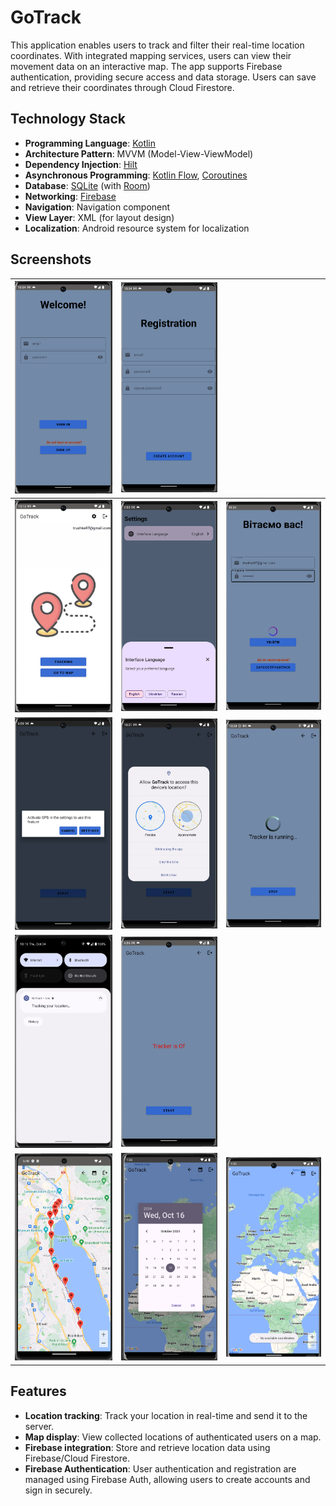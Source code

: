 # GoTrack

This application enables users to track and filter their real-time location coordinates. With integrated mapping services, users can view their movement data on an interactive map. The app supports Firebase authentication, providing secure access and data storage. Users can save and retrieve their coordinates through Cloud Firestore.

## Technology Stack

- **Programming Language**: [Kotlin](https://kotlinlang.org/)
- **Architecture Pattern**: MVVM (Model-View-ViewModel)
- **Dependency Injection**: [Hilt](https://developer.android.com/training/dependency-injection/hilt-android)
- **Asynchronous Programming**: [Kotlin Flow](https://kotlinlang.org/docs/flow.html), [Coroutines](https://kotlinlang.org/docs/coroutines-overview.html)
- **Database**: [SQLite](https://www.sqlite.org/index.html) (with [Room](https://developer.android.com/training/data-storage/room))
- **Networking**: [Firebase](https://firebase.google.com)
- **Navigation**: Navigation component
- **View Layer**: XML (for layout design)
- **Localization**: Android resource system for localization

## Screenshots

| ![Screenshot 1](screenshots/sign_in.png)  | ![Screenshot 2](screenshots/sign_up.png)          |                                                |
|:-----------------------------------------:|:-------------------------------------------------:|:-----------------------------------------:     |
| ![Screenshot 3](screenshots/action.png)   | ![Screenshot 4](screenshots/settings.png)         | ![Screenshot 4](screenshots/auth.png)          |                                    
| ![Screenshot 4](screenshots/gps_not.png)  | ![Screenshot 5](screenshots/track_permission.png) | ![Screenshot 6](screenshots/tracking.png)      |
| ![Screenshot 7](screenshots/notif.png)    | ![Screenshot 8](screenshots/trackerIsOf.png)      |                                                |       
| ![Screenshot 9](screenshots/map.png)      | ![Screenshot 10](screenshots/mapDay.png)          | ![Screenshot 11](screenshots/noCoordinates.png)|                                                
## Features
- **Location tracking**: Track your location in real-time and send it to the server.
- **Map display**: View collected locations of authenticated users on a map.
- **Firebase integration**: Store and retrieve location data using Firebase/Cloud Firestore.
- **Firebase Authentication**: User authentication and registration are managed using Firebase Auth, allowing users to create accounts and sign in securely.
